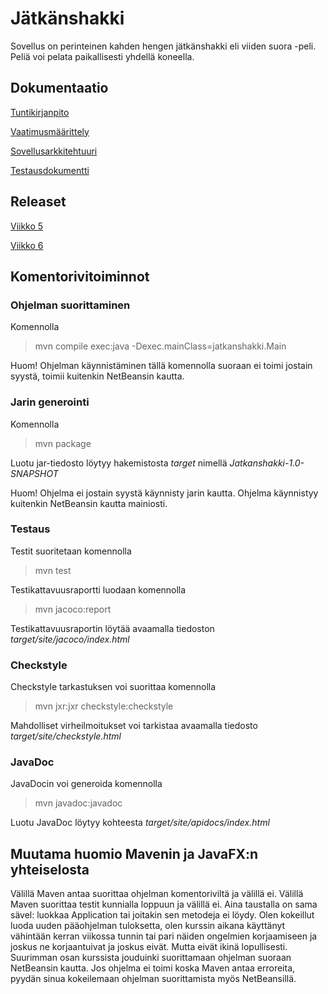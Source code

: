 # Jätkänshakki

Sovellus on perinteinen kahden hengen jätkänshakki eli viiden suora -peli. Peliä voi pelata paikallisesti yhdellä koneella.

## Dokumentaatio

[Tuntikirjanpito](https://github.com/miskapohjanrinne/ot-harjoitustyo/blob/master/dokumentaatio/tuntikirjanpito.md)

[Vaatimusmäärittely](https://github.com/miskapohjanrinne/ot-harjoitustyo/blob/master/dokumentaatio/vaatimusmaarittely.md)

[Sovellusarkkitehtuuri](https://github.com/miskapohjanrinne/ot-harjoitustyo/blob/master/dokumentaatio/arkkitehtuuri.md)

[Testausdokumentti](https://github.com/miskapohjanrinne/ot-harjoitustyo/blob/master/dokumentaatio/testaus.md)

## Releaset

[Viikko 5](https://github.com/miskapohjanrinne/ot-harjoitustyo/releases/tag/viikko5)

[Viikko 6](https://github.com/miskapohjanrinne/ot-harjoitustyo/releases/tag/viikko6)

##  Komentorivitoiminnot

### Ohjelman suorittaminen

Komennolla

> mvn compile exec:java -Dexec.mainClass=jatkanshakki.Main

Huom! Ohjelman käynnistäminen tällä komennolla suoraan ei toimi jostain syystä, toimii kuitenkin NetBeansin kautta.

### Jarin generointi

Komennolla

> mvn package

Luotu jar-tiedosto löytyy hakemistosta _target_ nimellä _Jatkanshakki-1.0-SNAPSHOT_

Huom! Ohjelma ei jostain syystä käynnisty jarin kautta. Ohjelma käynnistyy kuitenkin NetBeansin kautta mainiosti.

### Testaus

Testit suoritetaan komennolla

> mvn test

Testikattavuusraportti luodaan komennolla

> mvn jacoco:report

Testikattavuusraportin löytää avaamalla tiedoston _target/site/jacoco/index.html_

### Checkstyle

Checkstyle tarkastuksen voi suorittaa komennolla

> mvn jxr:jxr checkstyle:checkstyle

Mahdolliset virheilmoitukset voi tarkistaa avaamalla tiedosto _target/site/checkstyle.html_

### JavaDoc

JavaDocin voi generoida komennolla

> mvn javadoc:javadoc

Luotu JavaDoc löytyy kohteesta _target/site/apidocs/index.html_


## Muutama huomio Mavenin ja JavaFX:n yhteiselosta

Välillä Maven antaa suorittaa ohjelman komentoriviltä ja välillä ei. Välillä Maven suorittaa testit kunnialla loppuun ja välillä ei. Aina taustalla on sama sävel: luokkaa Application tai joitakin sen metodeja ei löydy. Olen kokeillut luoda uuden pääohjelman tuloksetta, olen kurssin aikana käyttänyt vähintään kerran viikossa tunnin tai pari näiden ongelmien korjaamiseen ja joskus ne korjaantuivat ja joskus eivät. Mutta eivät ikinä lopullisesti. Suurimman osan kurssista jouduinki suorittamaan ohjelman suoraan NetBeansin kautta. Jos ohjelma ei toimi koska Maven antaa erroreita, pyydän sinua kokeilemaan ohjelman suorittamista myös NetBeansillä.

